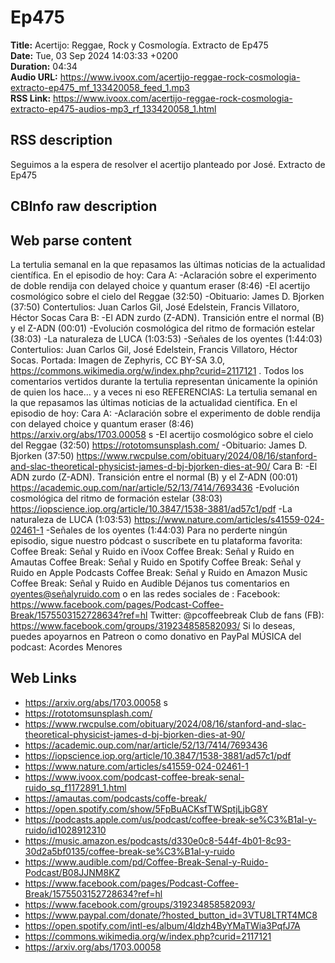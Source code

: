 # Ep475  
**Title:** Acertijo: Reggae, Rock y Cosmología. Extracto de Ep475  
**Date:** Tue, 03 Sep 2024 14:03:33 +0200  
**Duration:** 04:34  
**Audio URL:** https://www.ivoox.com/acertijo-reggae-rock-cosmologia-extracto-ep475_mf_133420058_feed_1.mp3  
**RSS Link:** https://www.ivoox.com/acertijo-reggae-rock-cosmologia-extracto-ep475-audios-mp3_rf_133420058_1.html  

## RSS description
Seguimos a la espera de resolver el acertijo planteado por José. Extracto de Ep475

## CBInfo raw description


## Web parse content
La tertulia semanal en la que repasamos las últimas noticias de la actualidad científica. En el episodio de hoy: Cara A: -Aclaración sobre el experimento de doble rendija con delayed choice y quantum eraser (8:46) -El acertijo cosmológico sobre el cielo del Reggae (32:50) -Obituario: James D. Bjorken (37:50) Contertulios: Juan Carlos Gil, José Edelstein, Francis Villatoro, Héctor Socas Cara B: -El ADN zurdo (Z-ADN). Transición entre el normal (B) y el Z-ADN (00:01) -Evolución cosmológica del ritmo de formación estelar (38:03) -La naturaleza de LUCA (1:03:53) -Señales de los oyentes (1:44:03) Contertulios: Juan Carlos Gil, José Edelstein, Francis Villatoro, Héctor Socas. Portada: Imagen de Zephyris, CC BY-SA 3.0, https://commons.wikimedia.org/w/index.php?curid=2117121 . Todos los comentarios vertidos durante la tertulia representan únicamente la opinión de quien los hace… y a veces ni eso REFERENCIAS: La tertulia semanal en la que repasamos las últimas noticias de la actualidad científica. En el episodio de hoy: Cara A: -Aclaración sobre el experimento de doble rendija con delayed choice y quantum eraser (8:46) https://arxiv.org/abs/1703.00058 s -El acertijo cosmológico sobre el cielo del Reggae (32:50) https://rototomsunsplash.com/ -Obituario: James D. Bjorken (37:50) https://www.rwcpulse.com/obituary/2024/08/16/stanford-and-slac-theoretical-physicist-james-d-bj-bjorken-dies-at-90/ Cara B: -El ADN zurdo (Z-ADN). Transición entre el normal (B) y el Z-ADN (00:01) https://academic.oup.com/nar/article/52/13/7414/7693436 -Evolución cosmológica del ritmo de formación estelar (38:03) https://iopscience.iop.org/article/10.3847/1538-3881/ad57c1/pdf -La naturaleza de LUCA (1:03:53) https://www.nature.com/articles/s41559-024-02461-1 -Señales de los oyentes (1:44:03) Para no perderte ningún episodio, sigue nuestro pódcast o suscríbete en tu plataforma favorita: Coffee Break: Señal y Ruido en iVoox Coffee Break: Señal y Ruido en Amautas Coffee Break: Señal y Ruido en Spotify Coffee Break: Señal y Ruido en Apple Podcasts Coffee Break: Señal y Ruido en Amazon Music Coffee Break: Señal y Ruido en Audible Déjanos tus comentarios en oyentes@señalyruido.com o en las redes sociales de : Facebook: https://www.facebook.com/pages/Podcast-Coffee-Break/1575503152728634?ref=hl Twitter: @pcoffeebreak Club de fans (FB): https://www.facebook.com/groups/319234858582093/ Si lo deseas, puedes apoyarnos en Patreon o como donativo en PayPal MÚSICA del podcast: Acordes Menores

## Web Links
- https://arxiv.org/abs/1703.00058 s
- https://rototomsunsplash.com/
- https://www.rwcpulse.com/obituary/2024/08/16/stanford-and-slac-theoretical-physicist-james-d-bj-bjorken-dies-at-90/
- https://academic.oup.com/nar/article/52/13/7414/7693436
- https://iopscience.iop.org/article/10.3847/1538-3881/ad57c1/pdf
- https://www.nature.com/articles/s41559-024-02461-1
- https://www.ivoox.com/podcast-coffee-break-senal-ruido_sq_f1172891_1.html
- https://amautas.com/podcasts/coffe-break/
- https://open.spotify.com/show/5FpBuACKsfTWSptjLjbG8Y
- https://podcasts.apple.com/us/podcast/coffee-break-se%C3%B1al-y-ruido/id1028912310
- https://music.amazon.es/podcasts/d330e0c8-544f-4b01-8c93-30d2a5bf0135/coffee-break-se%C3%B1al-y-ruido
- https://www.audible.com/pd/Coffee-Break-Senal-y-Ruido-Podcast/B08JJNM8KZ
- https://www.facebook.com/pages/Podcast-Coffee-Break/1575503152728634?ref=hl
- https://www.facebook.com/groups/319234858582093/
- https://www.paypal.com/donate/?hosted_button_id=3VTU8LTRT4MC8
- https://open.spotify.com/intl-es/album/4ldzh4ByYMaTWia3PqfJ7A
- https://commons.wikimedia.org/w/index.php?curid=2117121
- https://arxiv.org/abs/1703.00058